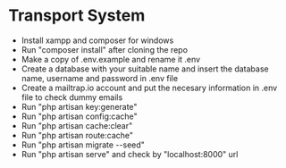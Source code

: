 # Transport System

*  Install xampp and composer for windows
*  Run "composer install" after cloning the repo
*  Make a copy of .env.example and rename it .env
*  Create a database with your suitable name and insert the database name, username and password in .env file
*  Create a mailtrap.io account and put the necesary information in .env file to check dummy emails
*  Run "php artisan key:generate"
*  Run "php artisan config:cache"
*  Run "php artisan cache:clear"
*  Run "php artisan route:cache"
*  Run "php artisan migrate --seed"
*  Run "php artisan serve" and check by "localhost:8000" url